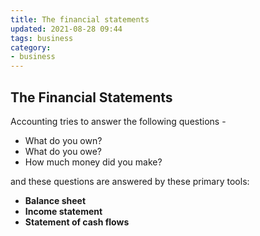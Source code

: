 ```yaml
---
title: The financial statements
updated: 2021-08-28 09:44
tags: business
category: 
- business
---
```



## The Financial Statements

Accounting tries to answer the following questions -

- What do you own? 
- What do you owe?
- How much money did you make? 

and these questions are answered by these primary tools:

- **Balance sheet**
- **Income statement**
- **Statement of cash flows**
